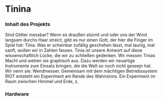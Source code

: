 # Tinina

### Inhalt des Projekts
Sind Götter messbar? Wenn es draußen stürmt und oder uns der Wind langsam durchs Haar streict, gibt es nur einen Gott, der hier die Finger im Spiel hat: Tinia. Was er scheinbar zufällig geschehen lässt, mal launig, mal sanft, wollen wir in Zahlen fassen. Tinia ist unsere Antwort auf diese wissenschaftlich Lücke, die wir zu schließen gedenken. Wir messen Tinias Macht und wetren sie graphisch aus. Dazu werden wir neuartige Instrumente zum Einsatz bringen, die die Welt so noch nicht geseejn hat. Wir nenn sie: Wendmesser.  Gemeinsam mit dem mächtigen Betriebssystem RIOT entsteht ein Experiment am Rande des Wahnsinns. Ein Experiment im Raum zwischen Himmel und  Erde, z.  

### Hardware
